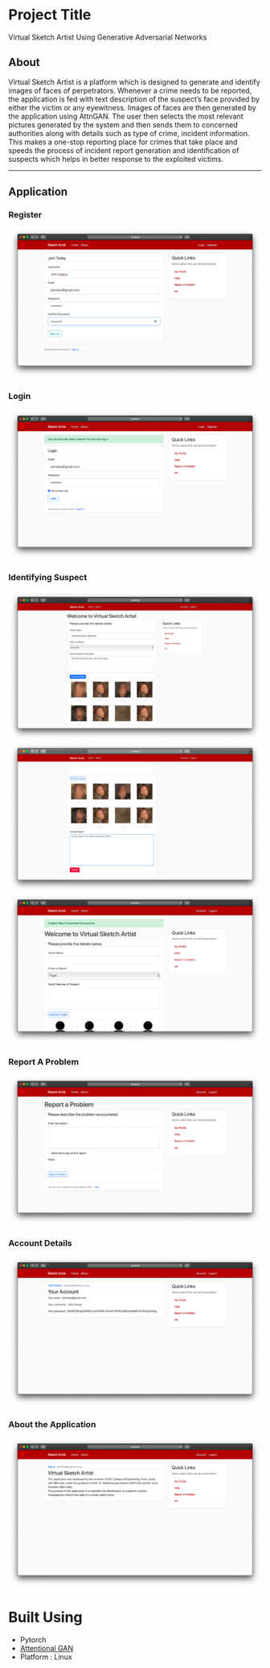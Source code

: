 # Project Title

Virtual Sketch Artist Using Generative Adversarial Networks

## About

Virtual Sketch Artist is a platform which is designed to generate and identify images of faces of
perpetrators. Whenever a crime needs to be reported, the application is fed with text description of
the suspect’s face provided by either the victim or any eyewitness. Images of faces are then
generated by the application using AttnGAN. The user then selects the most relevant pictures
generated by the system and then sends them to concerned authorities along with details such as
type of crime, incident information.
This makes a one-stop reporting place for crimes that take place and speeds the process of incident
report generation and identification of suspects which helps in better response to the exploited
victims.

_ _ _ _
## Application

### Register 
![picture alt](https://github.com/AnuragKatakkar/BE-Project/blob/master/UI/register.png "Registering in the Application")

### Login
![picture alt](https://github.com/AnuragKatakkar/BE-Project/blob/master/UI/login.png "Log in the Application")

### Identifying Suspect
![picture alt](https://github.com/AnuragKatakkar/BE-Project/blob/master/UI/hp1.png "Application")
![picture alt](https://github.com/AnuragKatakkar/BE-Project/blob/master/UI/hp2.png "Application")
![picture alt](https://github.com/AnuragKatakkar/BE-Project/blob/master/UI/hp3.png "Application")

### Report A Problem

![picture alt](https://github.com/AnuragKatakkar/BE-Project/blob/master/UI/report.png "Reporting A Problem")

### Account Details

![picture alt](https://github.com/AnuragKatakkar/BE-Project/blob/master/UI/account.png "Your Account Details; Password is secured using Encryption")

### About the Application

![picture alt](https://github.com/AnuragKatakkar/BE-Project/blob/master/UI/About.png "About")


# Built Using
* Pytorch
* [Attentional GAN](https://arxiv.org/pdf/1711.10485)
* Platform : Linux
